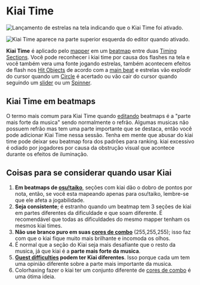 Kiai Time
=====================

![Lançamento de estrelas na tela indicando que o Kiai Time foi ativado.](img/Kiai_Time_test.jpg "Lançamento de estrelas na tela indicando que o Kiai Time foi ativado.")

![Kiai Time aparece na parte superior esquerda do editor quando ativado.](img/Kiai_Time_edit.jpg "Kiai Time aparece na parte superior esquerda do editor quando ativado.")

**Kiai Time** é aplicado pelo [mapper](/wiki/Glossary) em um [beatmap](/wiki/Beatmaps) entre duas [Timing Sections](/wiki/Beatmap_Editor/Timing). Você pode reconhecer i kiai time por causa dos flashes na tela e você também vera uma fonte jogando estrelas, também acontecem efeitos de flash nos [Hit Objects](/wiki/Hit_Objects) de acordo com a [main beat](/wiki/Beatmap_Editor/Timing) e estrelas vão explodir do cursor quando um [Circle](/wiki/Hit_Objects) é acertado ou vão cair do cursor quando seguindo um [slider](/wiki/Hit_Objects) ou um [Spinner](/wiki/Hit_Objects).

Kiai Time em beatmaps
---------------------

O termo mais comum para Kiai Time quando [editando](/wiki/Beatmap_Editor) beatmaps é a "parte mais forte da musica" sendo normalmente o refrão. Algumas musicas não possuem refrão mas tem uma parte importante que se destaca, então você pode adicionar Kiai Time nessa sessão. Tenha em mente que abusar do kiai time pode deixar seu beatmap fora dos padrões para ranking. kiai excessivo é odiado por jogadores por causa da obstrução visual que acontece durante os efeitos de iluminação.

Coisas para se considerar quando usar Kiai
------------------------------------------

1.  **Em beatmaps de [osu!taiko](/wiki/Game_Modes/osu!taiko)**, seções com kiai dão o dobro de pontos por nota, então, se você esta mapeando apenas para osu!taiko, lembre-se que ele afeta a jogabilidade.
2.  **Seja consistente**; é estranho quando um beatmap tem 3 seções de kiai em partes diferentes da dificuldade e que soam diferente. É recomendável que todas as dificuldades do mesmo mapper tenham os mesmos kiai times.
3.  **Não use branco puro em suas [cores de combo](/wiki/Glossary)** (255,255,255); isso faz com que o kiai fique muito mais brilhante e incomoda os olhos.
4.  É normal que a seção do Kiai seja mais desafiante que o resto da musica, já que kiai é a **parte mais forte da musica**.
5.  **[Guest difficulties](/wiki/Glossary) podem ter Kiai diferentes**. Isso porque cada um tem uma opinião diferente sobre a parte mais importante da musica.
6.  Colorhaxing fazer o kiai ter um conjunto diferente de [cores de combo](/wiki/Glossary) é uma ótima ideia.

